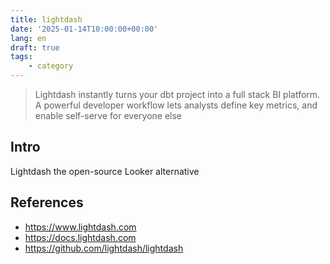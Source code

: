 ```yaml
---
title: lightdash
date: '2025-01-14T10:00:00+00:00'
lang: en
draft: true
tags:
    - category
---
```


> Lightdash instantly turns your dbt project into a full stack BI platform. A powerful developer workflow lets analysts define key metrics, and enable self-serve for everyone else

## Intro ##

Lightdash the open-source Looker alternative

## References ##

* <https://www.lightdash.com>
* <https://docs.lightdash.com>
* <https://github.com/lightdash/lightdash>
